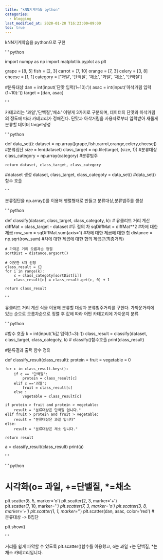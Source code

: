 ```yaml
---
title: "kNN기계학습 python"
categories: 
  - blogging
last_modified_at: 2020-01-20 T16:23:00+09:00
toc: true
---
```

kNN기계학습을 python으로 구현

'''
python

import numpy as np
import matplotlib.pyplot as plt

grape = [8, 5]
fish = [2, 3]
carrot = [7, 10]
orange = [7, 3]
celery = [3, 8]
cheese = [1, 1]
category = ['과일', '단백질', '채소', '과일', '채소', '단백질']

#분류대상
dan = int(input('단맛 입력(1~10):'))
asac =  int(input('아삭거림 입력(1~10):'))
target = [dan, asac]

'''

카테고리는 '과일','단백질','채소' 이렇게 3가지로 구분되며,
데이터의 단맛과 아삭거림의 정도에 따라 카테고리가 정해진다.
단맛과 아삭거림을 사용자로부터 입력받아 새롭게 분류할 데이터 target생성

'''
python

def data_set():
    dataset = np.array([grape,fish,carrot,orange,celery,cheese]) #분류집단
    size = len(dataset)
    class_target = np.tile(target, (size, 1))   #분류대상
    class_category = np.array(category)         #분류범주
    
    return dataset, class_target, class_category

#dataset 생성
dataset, class_target, class_categoty = data_set()   #data_set()함수 호출

'''

분류집단을 np.array()를 이용해 행렬형태로 만들고 분류대상,분류범주를 생성

'''
python

def classify(dataset, class_target, class_categoty, k):
    # 유클리드 거리 계산
    diffMat = class_target - dataset   #두 점의 차
    sqDiffMat = diffMat**2             #차에 대한 제곱
    row_sum = sqDiffMat.sum(axis=1)    #차에 대한 제곱에 대한 합
    distance = np.sqrt(row_sum)        #차에 대한 제곱에 대한 합의 제곱근(최종거리)
    
    # 가까운 거리 오름차순 정렬
    sortDist = distance.argsort()
    
    # 이웃한 k개 선정
    class_result = {}
    for i in range(k):
        c = class_categoty[sortDist[i]]
        class_result[c] = class_result.get(c, 0) + 1

    return class_result
'''

유클리드 거리 계산 식을 이용해 분류할 대상과 분류범주거리를 구한다.
가까운거리에 있는 순으로 오름차순으로 정렬 후 값에 따라 어떤 카테고리에 가까운지 분류

'''
python

#함수 호출
k = int(input('k값 입력(1~3):'))
class_result = classify(dataset, class_target, class_categoty, k)  # classify()함수호출
print(class_result)

#분류결과 출력 함수 정의

def classify_result(class_result):
    protein = fruit = vegetable = 0
    
    for c in class_result.keys():
        if c == '단백질':
            protein = class_result[c]
        elif c =='과일':
            fruit = class_result[c]
        else :
            vegetable = class_result[c]

    if protein > fruit and protein > vegetable:
        result = "분류대상은 단백질 입니다."
    elif fruit > protein and fruit > vegetable:
        result = "분류대상은 과일 입니다"
    else:
        result = "분류대상은 채소 입니다."
        
    return result


a = classify_result(class_result)
print(a)

'''

'''
python

# 시각화(o= 과일, +=단밸질, *=채소
plt.scatter(8, 5, marker='o')
plt.scatter(2, 3, marker='+')   
plt.scatter(7, 10, marker='*') 
plt.scatter(7, 3, marker='o')
plt.scatter(3, 8, marker='+')
plt.scatter(1, 1, marker='*')
plt.scatter(dan, asac, color='red') # 분류대상 -> B집단 

plt.show()

'''

거리를 쉽게 파악할 수 있도록 plt.scatter()함수를 이용했고,
o는 과일 +는 단백질, *는 채소 카테고리입니다.



